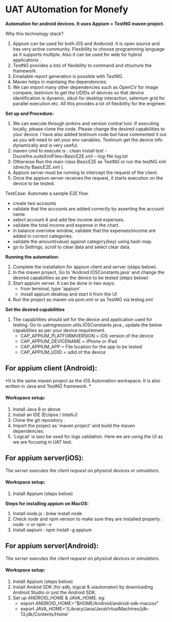 # UAT AUtomation for Monefy

**Automation for android devices. It  uses Appium + TestNG maven project.**

Why this technology stack? 
1. Appium can be used for both iOS and Andoroid. It is open source and has very active community. Flexibility to choose programming language as it supports multiple. Also it can be used for web for hybrid applications . 
2. TestNG provides a lots of flexibility to command and structure the framework. 
3. Emailable report generation is possible with TestNG. 
3. Maven helps in maintaing the dependencies. 
4. We can import many other dependencies such as OpenCV for image compare, testinium to get the UDIDs of devices so that device identification is dynamic, sikuli for desktop interaction, selenium grid for parallel execution etc. All this provides a lot of flexibility for the engineer.


**Set up and Procedure:**
1. We can execute through jenkins and version contral tool. If executing locally, please clone the code. Please change the desired capabilities to your device. I have also added testinum code but have commented  it out as you will need to set your env variables. Testinum get the device info dynamically and is very useful.
2. maven cmd to execute is : clean install test  -Dsurefire.suiteXmlFiles=BasicE2E.xml --log-file log.txt 
3. Otherwise Run the main class BasicE2E as TestNG or run the testNG xml (directly BasicE2E.xml ).
4. Appium server must be running to intercept the request of the client.
5. Once the appium server receives the request, it starts execution on the device to be tested.

TestCase: 
Automate a sample E2E flow. 
* create two accounts
* validate that the accounts are added correctly by asserting the account name.
* select account A and add few income and expenses.
* validate the total income and expense in the chart.
* in balance overview window, validate that the expenses/income are added in correct categories.
* validate the amount(value) against category(key) using hash map. 
* go to Settings, scroll to clear data and select clear data.

        
    
**Running the automation:**
1. Complete the installation for appium client and server (steps below). 
2. In the maven project, Go to 'Android.IOSConstants.java' and change the desired capabilities as per the device to be tested (steps below)
3. Start appium server. It can be done in two ways:
    * from terminal, type 'appium'
    * install appium desktop and start it from the UI
4. Run the project as maven via pom.xml or as TestNG via testng.xml 
    
**Set the desired capabilities**
1. The capabilities should set for the device and application used for testing. Go to uatregression.utils.IOSConstants.java., update the below capabilities as per your device requirement.
    * CAP_APPIUM_PLATFORMVERSION = iOS version of the device
    * CAP_APPIUM_DEVICENAME = iPhone or iPad
    * CAP_APPIUM_APP = File location for the app to be tested 
    * CAP_APPIUM_UDID = udid of the device


 
## For appium client (Android):
*It is the same maven project as the iOS Automation workspace. It is also written in Java and TestNG framework. *
#### Workspace setup:
1. Install Java 8 or above
2. Install an IDE (Eclipse / IntelliJ)
3. Clone the git repository . 
4. Import the project as 'maven project' and build the maven dependencies.
5. 'Logcat' is laso be used for logs validation. Here we are using the UI as we are focusing in UAT test.

## For appium server(iOS):
*The server executes the client request on physical devices or simulators.*
#### Workspace setup:
1. Install Appium (steps below)

**Steps for installing appium on MacOS:**
1. Install node.js : brew install node 
2. Check node and npm version to make sure they are installed properly : node -v or npm -v
3. Install aapium : npm install -g appium
## For appium server(Android):
*The server executes the client request on physical devices or simulators.*
#### Workspace setup:
1. Install Appium (steps below)
2. Install Andoid SDK (for adb, logcat & uiautomator) by downloading Android Studio or just the Android SDK. 
3. Set up ANDROID_HOME & JAVA_HOME. eg:
    * export ANDROID_HOME="$HOME/Android/android-sdk-macosx"
    * export JAVA_HOME='/Library/Java/JavaVirtualMachines/jdk-13.jdk/Contents/Home'



